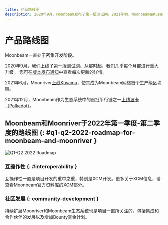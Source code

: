 ```yaml
---
title: 产品路线图
description: 2020年9月，Moonbeam发布了第一版测试网。2021年初，Moonbeam在Kusama发布了Beta版主网，并即将在波卡（Polkadot）发布主网。
---
```


# 产品路线图

Moonbeam一直处于密集开发阶段。

2020年9月，我们上线了第一版[测试网](/networks/overview/)。从那时起，我们几乎每个月都进行重大升级。 您可在[版本发布通知](/networks/moonbase/#release-notes)中查看每次更新的详情。

2021年6月，Moonriver[上线Kusama](https://moonbeam.network/announcements/moonriver-launch-kusama/)，使其成为Moonbeam网络首个生产级区块链。

2021年12月，Moonbeam作为生态系统中的首批平行链之一[上线波卡（Polkadot）](https://moonbeam.network/announcements/moonriver-launch-kusama/)。

## Moonbeam和Moonriver于2022年第一季度-第二季度的路线图 {: #q1-q2-2022-roadmap-for-moonbeam-and-moonriver }

![Q1-Q2 2022 Roadmap](/images/learn/platform/roadmap/roadmap.png)

### 互操作性 {: #interoperability }

互操作性一直是项目开发的重中之重，特别是XCM开发。更多关于XCM信息，请查看Moonbeam官方资料库的[XCM](/builders/xcm/)部分。

### 社区发展 {: community-development }

持续扩展Moonriver和Moonbeam生态系统也是项目一直所关注的，包括集成和合作伙伴的发展以及增加Bounty赏金计划。
